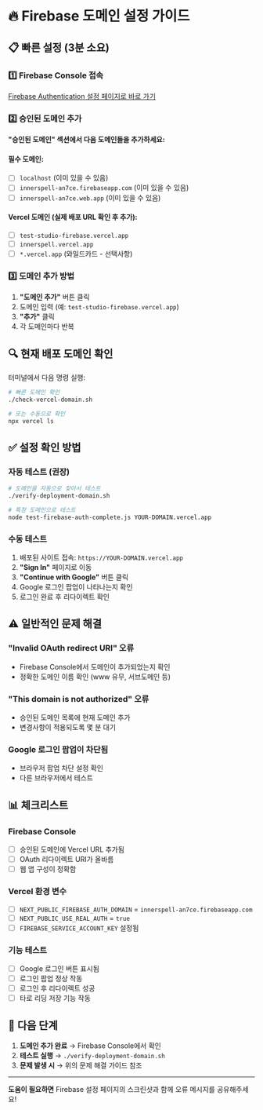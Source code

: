 # 🔥 Firebase 도메인 설정 가이드

## 📋 빠른 설정 (3분 소요)

### 1️⃣ Firebase Console 접속
[Firebase Authentication 설정 페이지로 바로 가기](https://console.firebase.google.com/project/innerspell-an7ce/authentication/settings)

### 2️⃣ 승인된 도메인 추가

**"승인된 도메인" 섹션에서 다음 도메인들을 추가하세요:**

#### 필수 도메인:
- [ ] `localhost` (이미 있을 수 있음)
- [ ] `innerspell-an7ce.firebaseapp.com` (이미 있을 수 있음) 
- [ ] `innerspell-an7ce.web.app` (이미 있을 수 있음)

#### Vercel 도메인 (실제 배포 URL 확인 후 추가):
- [ ] `test-studio-firebase.vercel.app`
- [ ] `innerspell.vercel.app`
- [ ] `*.vercel.app` (와일드카드 - 선택사항)

### 3️⃣ 도메인 추가 방법

1. **"도메인 추가"** 버튼 클릭
2. 도메인 입력 (예: `test-studio-firebase.vercel.app`)
3. **"추가"** 클릭
4. 각 도메인마다 반복

## 🔍 현재 배포 도메인 확인

터미널에서 다음 명령 실행:

```bash
# 빠른 도메인 확인
./check-vercel-domain.sh

# 또는 수동으로 확인
npx vercel ls
```

## ✅ 설정 확인 방법

### 자동 테스트 (권장)
```bash
# 도메인을 자동으로 찾아서 테스트
./verify-deployment-domain.sh

# 특정 도메인으로 테스트
node test-firebase-auth-complete.js YOUR-DOMAIN.vercel.app
```

### 수동 테스트
1. 배포된 사이트 접속: `https://YOUR-DOMAIN.vercel.app`
2. **"Sign In"** 페이지로 이동
3. **"Continue with Google"** 버튼 클릭
4. Google 로그인 팝업이 나타나는지 확인
5. 로그인 완료 후 리다이렉트 확인

## ⚠️ 일반적인 문제 해결

### "Invalid OAuth redirect URI" 오류
- Firebase Console에서 도메인이 추가되었는지 확인
- 정확한 도메인 이름 확인 (www 유무, 서브도메인 등)

### "This domain is not authorized" 오류  
- 승인된 도메인 목록에 현재 도메인 추가
- 변경사항이 적용되도록 몇 분 대기

### Google 로그인 팝업이 차단됨
- 브라우저 팝업 차단 설정 확인
- 다른 브라우저에서 테스트

## 📊 체크리스트

### Firebase Console
- [ ] 승인된 도메인에 Vercel URL 추가됨
- [ ] OAuth 리다이렉트 URI가 올바름
- [ ] 웹 앱 구성이 정확함

### Vercel 환경 변수
- [ ] `NEXT_PUBLIC_FIREBASE_AUTH_DOMAIN` = `innerspell-an7ce.firebaseapp.com`
- [ ] `NEXT_PUBLIC_USE_REAL_AUTH` = `true`
- [ ] `FIREBASE_SERVICE_ACCOUNT_KEY` 설정됨

### 기능 테스트
- [ ] Google 로그인 버튼 표시됨
- [ ] 로그인 팝업 정상 작동
- [ ] 로그인 후 리다이렉트 성공
- [ ] 타로 리딩 저장 기능 작동

## 🚀 다음 단계

1. **도메인 추가 완료** → Firebase Console에서 확인
2. **테스트 실행** → `./verify-deployment-domain.sh`
3. **문제 발생 시** → 위의 문제 해결 가이드 참조

---

**도움이 필요하면** Firebase 설정 페이지의 스크린샷과 함께 오류 메시지를 공유해주세요!